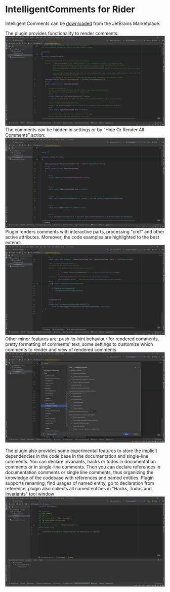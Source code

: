 # IntelligentComments for Rider

Intelligent Comments can be [downloaded](https://plugins.jetbrains.com/plugin/19135-intelligent-comments) from the JetBrains Marketplace. 

The plugin provides functionality to render comments:
![CancellationToken decompiled source](./screens/cancellationToken.png)
The comments can be hidden in settings or by "Hide Or Render All Comments" action:
![CancellationToken decompiled source hidden comments](./screens/cancellationTokenHiddenComments.png)
Plugin renders comments with interactive parts, processing "cref" and other active attributes. 
Moreover, the code examples are highlighted to the best extend:
![Code Highlighting](./screens/codeHighlightingsExample.png)
Other minor features are: push-to-hint behaviour for rendered comments, pretty formatting of comments' text, some settings to customize which comments to render and view of rendered comments
![Settings](./screens/settings.png)

The plugin also provides some experimental features to store the implicit dependencies in the code base in the documentation and single-line comments.
You can declare invariants, hacks or todos in documentation comments or in single-line comments.
Then you can declare references in documentation comments or single line comments, thus organizing the knowledge of the codebase with references and named entities. 
Plugin supports renaming, find usages of named entity, go to declaration from reference, plugin also collects all named entities in "Hacks, Todos and Invariants" tool window
![Experimental features](./screens/experimentalFeatures.png)

